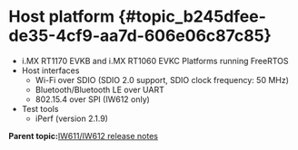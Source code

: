 # Host platform {#topic_b245dfee-de35-4cf9-aa7d-606e06c87c85}

-   i.MX RT1170 EVKB and i.MX RT1060 EVKC Platforms running FreeRTOS
-   Host interfaces
    -   Wi-Fi over SDIO \(SDIO 2.0 support, SDIO clock frequency: 50 MHz\)
    -   Bluetooth/Bluetooth LE over UART
    -   802.15.4 over SPI \(IW612 only\)
-   Test tools
    -   iPerf \(version 2.1.9\)

**Parent topic:**[IW611/IW612 release notes](../topics/iw611-iw612-release-notes.md)

